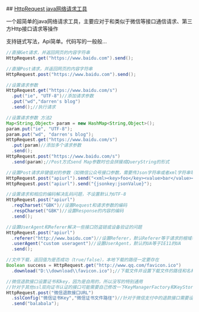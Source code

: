## [HttpRequest java网络请求工具](https://github.com/ydq/blog_code_demo/blob/master/java_HttpRequest/HttpRequest.java)

一个超简单的java网络请求工具，主要应对于和类似于微信等接口通信请求、第三方Http接口请求等操作

支持链式写法，Api简单。代码写的一般般...

```java
//直接Get请求，并返回网页的内容字符串
HttpRequest.get("https://www.baidu.com").send();
```

```java
//直接Post请求，并返回网页的内容字符串
HttpRequest.post("https://www.baidu.com").send();
```

```java
//设置请求参数
HttpRequest.get("https://www.baidu.com/s")
  .put("ie", "UTF-8")//添加请求参数
  .put("wd","darren's blog")
  .send();//执行请求
```

```java
//设置请求参数 方法2
Map<String,Object> param = new HashMap<String,Object>();
param.put("ie", "UTF-8");
param.put("wd", "darren's blog");
HttpRequest.get("https://www.baidu.com/s")
  .put(param)//添加多个请求参数
  .send();
HttpRequest.post("https://www.baidu.com/s")
  .send(param);//Post方式send Map参数时也会拼接成QueryString的形式
```

```java
//设置Post请求非键值对的参数（如微信公众号接口参数，需要传Json字符串或者xml字符串等）
HttpRequest.post("apiurl").send("<xml><key>foo</key><value>bar</value></xml>");
HttpRequest.post("apiurl").send("{jsonkey:jsonValue}");
```

```java
//设置请求和相应的编码解决乱码问题，不设置默认为UTF-8
HttpRequest.post("apiurl")
  .reqCharset("GBK")//设置Request和请求参数的编码
  .respCharset("GBK")//设置Response的内容的编码
  .send();
```

```java
//设置UserAgent和Referer解决一些接口防盗链或设备验证的问题
HttpRequest.post("apiurl")
  .referer("http://www.baidu.com")//设置Referer，默认Referer等于请求的根域名
  .userAgent("custom useragent")//设置UserAgent，默认的UA等于IE11的UA
  .send();
```

```java
//文件下载，返回值为是否成功（true/false），本地下载的路径一定要存在
Boolean success = HttpRequest.get("http://www.qq.com/favicon.ico")
  .download("D:\\download\\favicon.ico");//下载文件并设置下载文件的路径和名称
```

```java
//微信退款接口设置证书和key，因为是自用的，所以没写的特别通用
//针对于其他ssl双向证书认证的接口可能需要自己修改一下KeyManagerFactory和KeyStore部分的代码
HttpRequest.post("微信退款接口URL")
  .sslConfig("微信证书Key","微信证书文件路径")//针对于微信支付中的退款接口需要设置双向SSL证书认证的
  .send("balabala");
```

